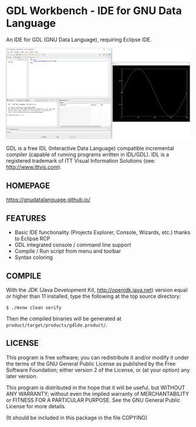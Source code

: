 GDL Workbench - IDE for GNU Data Language
=========================================

An IDE for GDL (GNU Data Language), requiring Eclipse IDE.

![A screenshot of GDL Workbench](./gdlde.png)

GDL is a free IDL (Interactive Data Language) compatible incremental compiler (capable of
running programs written in IDL/GDL). IDL is a registered trademark of ITT Visual Information
Solutions (see: http://www.ittvis.com).


HOMEPAGE
--------
https://gnudatalanguage.github.io/


FEATURES
--------

- Basic IDE functionality (Projects Explorer, Console, Wizards, etc.) thanks to Eclipse RCP
- GDL integrated console / command line support
- Compile / Run script from menu and toolbar
- Syntax coloring


COMPILE
-------

With the JDK (Java Development Kit, http://openjdk.java.net) version equal or higher than 11
installed, type the following at the top source directory:

```shell
$ ./mvnw clean verify
```

Then the compiled binaries will be generated at `product/target/products/gdlde.product/`.


LICENSE
-------

This program is free software; you can redistribute it and/or modify
it under the terms of the GNU General Public License as published by
the Free Software Foundation; either version 2 of the License, or
(at your option) any later version.

This program is distributed in the hope that it will be useful,
but WITHOUT ANY WARRANTY; without even the implied warranty of
MERCHANTABILITY or FITNESS FOR A PARTICULAR PURPOSE. See the GNU
General Public License for more details.

(It should be included in this package in the file COPYING)
